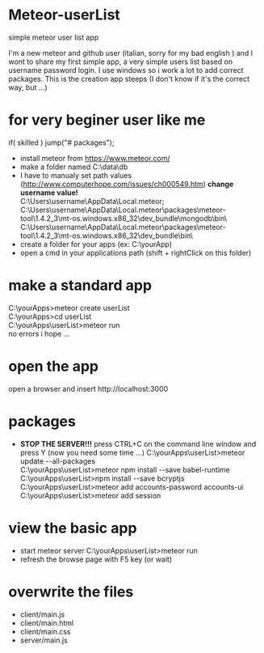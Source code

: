 # Meteor-userList
simple meteor user list app  

I'm a new meteor and github user (italian, sorry for my bad english ) and I wont to share my first simple app, a very simple users list
based on username password login. I use windows so i work a lot to add correct packages. This is the creation app steeps (I don't know if it's the correct way, but ...)  

# for very beginer user like me 
if( skilled ) jump("# packages");
- install meteor from https://www.meteor.com/    
- make a folder named C:\data\db  
- I have to manualy set path values (http://www.computerhope.com/issues/ch000549.htm) <b>change username value!</b>   
  C:\Users\username\AppData\Local\.meteor\;  
  C:\Users\username\AppData\Local\.meteor\packages\meteor-tool\1.4.2_3\mt-os.windows.x86_32\dev_bundle\mongodb\bin\  
  C:\Users\username\AppData\Local\.meteor\packages\meteor-tool\1.4.2_3\mt-os.windows.x86_32\dev_bundle\bin\  
- create a folder for your apps  (ex: C:\yourApp)  
- open a cmd in your applications path (shift + rightClick on this folder)  

# make a standard app
C:\yourApps>meteor create userList  
C:\yourApps>cd userList  
C:\yourApps\userList>meteor run  
no errors i hope ...  

# open the app  
open a browser and insert http://localhost:3000  

# packages
- <b>STOP THE SERVER!!!</b> press CTRL+C on the command line window and press Y (now you need some time ...)
C:\yourApps\userList>meteor update --all-packages  
C:\yourApps\userList>meteor npm install --save babel-runtime  
C:\yourApps\userList>npm install --save bcryptjs  
C:\yourApps\userList>meteor add accounts-password accounts-ui  
C:\yourApps\userList>meteor add session  

# view the basic app  
- start meteor server
C:\yourApps\userList>meteor run  
- refresh the browse page with F5 key (or wait)

# overwrite the files
- client/main.js
- client/main.html
- client/main.css
- server/main.js
